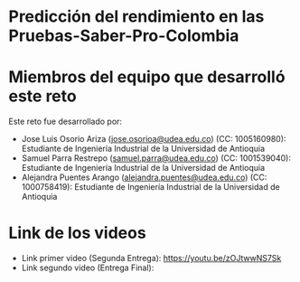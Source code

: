 # Predicción del rendimiento en las Pruebas-Saber-Pro-Colombia

# Miembros del equipo que desarrolló este reto

Este reto fue desarrollado por:
- Jose Luis Osorio Ariza (jose.osorioa@udea.edu.co) (CC: 1005160980): Estudiante de Ingeniería Industrial de la Universidad de Antioquia
- Samuel Parra Restrepo (samuel.parra@udea.edu.co) (CC: 1001539040): Estudiante de Ingeniería Industrial de la Universidad de Antioquia
- Alejandra Puentes Arango (alejandra.puentes@udea.edu.co) (CC: 1000758419): Estudiante de Ingeniería Industrial de la Universidad de Antioquia

# Link de los videos
- Link primer video (Segunda Entrega): https://youtu.be/zOJtwwNS7Sk
- Link segundo video (Entrega Final):  
